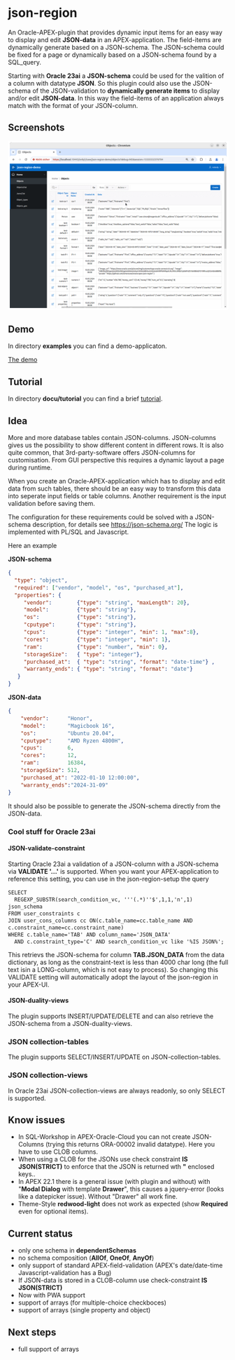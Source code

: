 # json-region

An Oracle-APEX-plugin that provides dynamic input items for an easy way to display and edit **JSON-data** in an APEX-application. 
The field-items are dynamically generate based on a JSON-schema. The JSON-schema could be fixed for a page or dynamically based on a JSON-schema found by a SQL_query.

Starting with **Oracle 23ai** a **JSON-schema** could be used for the valition of a column with datatype **JSON**.
So this plugin could also use the JSON-schema of the JSON-validation to **dynamically generate items** to display and/or edit **JSON-data**. 
In this way the field-items of an application always match with the format of your JSON-column.

## Screenshots
![screenshots](docu/demo.gif)

## Demo

In directory **examples** you can find a demo-applicaton.

[The demo](examples/demo.md)

## Tutorial

In directory **docu/tutorial** you can find a brief [tutorial](docu/tutorial/tutorial.md).
 

## Idea

More and more database tables contain JSON-columns.
JSON-columns gives us the possibility to show different content in different rows. It is also quite common, that 3rd-party-software offers JSON-columns for customisation. From GUI perspective this requires a dynamic layout a page during runtime.

When you create an Oracle-APEX-application which has to display and edit data from such tables, there should be an easy way to transform this data into seperate input fields or table columns.
Another requirement is the input validation before saving them.

The configuration for these requirements could be solved with a JSON-schema description, for details see https://json-schema.org/
The logic is implemented with PL/SQL and Javascript.

Here an example

**JSON-schema**
```json
{
  "type": "object",
  "required": ["vendor", "model", "os", "purchased_at"],
  "properties": {
     "vendor":        {"type": "string", "maxLength": 20},
     "model":         {"type": "string"},
     "os":            {"type": "string"},
     "cputype":       {"type": "string"},
     "cpus":          {"type": "integer", "min": 1, "max":8},
     "cores":         {"type": "integer", "min": 1},
     "ram":           {"type": "number", "min": 0},
     "storageSize":   { "type": "integer"},
     "purchased_at":  { "type": "string", "format": "date-time"} ,
     "warranty_ends": { "type": "string", "format": "date"} 
   }
}
```

**JSON-data**
```json
{
    "vendor":      "Honor",
    "model":       "Magicbook 16",
    "os":          "Ubuntu 20.04",
    "cputype":     "AMD Ryzen 4800H",
    "cpus":        6,
    "cores":       12,
    "ram":         16384,
    "storageSize": 512,
    "purchased_at": "2022-01-10 12:00:00",
    "warranty_ends":"2024-31-09" 
}
```

It should also be possible to generate the JSON-schema directly from the JSON-data. 

### Cool stuff for Oracle 23ai

#### JSON-validate-constraint

Starting Oracle 23ai a validation of a JSON-column with a JSON-schema via **VALIDATE '...'**  is supported. 
When you want your APEX-application to reference this setting, you can use in the json-region-setup the query 

```
SELECT 
  REGEXP_SUBSTR(search_condition_vc, '''(.*)''$',1,1,'n',1) json_schema
FROM user_constraints c 
JOIN user_cons_columns cc ON(c.table_name=cc.table_name AND c.constraint_name=cc.constraint_name)
WHERE c.table_name='TAB' AND column_name='JSON_DATA'
  AND c.constraint_type='C' AND search_condition_vc like '%IS JSON%';
```

This retrievs the JSON-schema for column **TAB.JSON_DATA** from the data dictionary, as long as the constraint-text is less than 4000 char long (the full text isin a LONG-column, which is not easy to process). So changing this VALIDATE setting will automatically adopt the layout of the json-region in your APEX-UI.

#### JSON-duality-views

The plugin supports INSERT/UPDATE/DELETE and can also retrieve the JSON-schema from a JSON-duality-views.

### JSON collection-tables
The plugin supports SELECT/INSERT/UPDATE on JSON-collection-tables.

### JSON collection-views

In Oracle 23ai JSON-collection-views are always readonly, so only SELECT is supported.

## Know issues

- In SQL-Workshop in APEX-Oracle-Cloud you can not create JSON-Columns (trying this returns ORA-00002 invalid datatype). Here you have to use CLOB columns. 
- When using a CLOB for the JSONs use check constraint **IS JSON(STRICT)** to enforce that the JSON is returned wth **"** enclosed keys..
- In APEX 22.1 there is a general issue (with plugin and without) with "**Modal Dialog** with template **Drawer**", this causes a jquery-error (looks like a datepicker issue). Without "Drawer" all work fine. 
- Theme-Style **redwood-light** does not work as expected (show **Required** even for optional items).

## Current status
- only one schema in **dependentSchemas**
- no schema composition (**AllOf**, **OneOf**, **AnyOf**)
- only support of standard APEX-field-validation (APEX's date/date-time Javascript-validation has a Bug)
- If JSON-data is stored in a CLOB-column use check-constraint **IS JSON(STRICT)**
- Now with PWA support
- support of arrays (for multiple-choice checkboces)
- support of arrays (single property and object)

## Next steps
- full support of arrays
